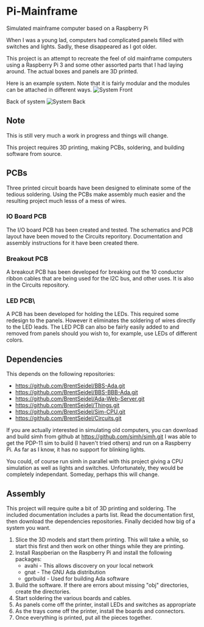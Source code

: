 # Pi-Mainframe
Simulated mainframe computer based on a Raspberry Pi

When I was a young lad, computers had complicated panels filled with
switches and lights.  Sadly, these disappeared as I got older.

This project is an attempt to recreate the feel of old mainframe computers
using a Raspberry Pi 3 and some other assorted parts that I had laying
around.  The actual boxes and panels are 3D printed.

Here is an example system.  Note that it is fairly modular and the
modules can be attached in different ways.
![System Front](./Pict/System-Front.JPG)

Back of system
![System Back](./Pict/System-Rear.JPG)

## Note
This is still very much a work in progress and things will change.

This project requires 3D printing, making PCBs, soldering, and building
software from source.

## PCBs
Three printed circuit boards have been designed to eliminate some of the
tedious soldering.  Using the PCBs make assembly much easier and the
resulting project much lesss of a mess of wires.

### IO Board PCB
The I/O board PCB has been created and tested.  The schematics and PCB
layout have been moved to the Circuits reporitory.  Documentation and
assembly instructions for it have been created there.

### Breakout PCB
A breakout PCB has been developed for breaking out the 10 conductor
ribbon cables that are being used for the I2C bus, and other uses.  It
is also in the Circuits repository.

### LED PCB\
A PCB has been developed for holding the LEDs.  This required some redesign
to the panels.  However it eliminates the soldering of wires directly to
the LED leads.  The LED PCB can also be fairly easily added to and
removed from panels should you wish to, for example, use LEDs of different
colors.

## Dependencies
This depends on the following repositories:
* https://github.com/BrentSeidel/BBS-Ada.git
* https://github.com/BrentSeidel/BBS-BBB-Ada.git
* https://github.com/BrentSeidel/Ada-Web-Server.git
* https://github.com/BrentSeidel/Things.git
* https://github.com/BrentSeidel/Sim-CPU.git
* https://github.com/BrentSeidel/Circuits.git

If you are actually interested in simulating old computers, you can
download and build simh from github at https://github.com/simh/simh.git
I was able to get the PDP-11 sim to build (I haven't tried others) and
run on a Raspberry Pi.  As far as I know, it has no support for blinking
lights.

You could, of course run simh in parallel with this project giving a
CPU simulation as well as lights and switches.  Unfortunately, they would
be completely independant.  Someday, perhaps this will change.

## Assembly
This project will require quite a bit of 3D printing and soldering.  The
included documentation includes a parts list.  Read the documentation
first, then download the dependencies repositories.  Finally decided
how big of a system you want.
1. Slice the 3D models and start them printing.  This will take a while,
   so start this first and then work on other things while they are printing.
2. Install Raspberian on the Raspberry Pi and install the following packages:
   * avahi - This allows discovery on your local network
   * gnat - The GNU Ada distribution
   * gprbuild - Used for building Ada software
3. Build the software.  If there are errors about missing "obj" directories,
   create the directories.
4. Start soldering the various boards and cables.
5. As panels come off the printer, install LEDs and switches as appropriate
6. As the trays come off the printer, install the boards and connectors.
7. Once everything is printed, put all the pieces together.
